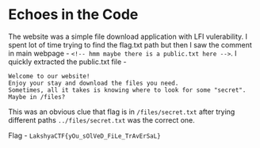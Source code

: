 # Echoes in the Code

The website was a simple file download application with LFI vulerability. I spent lot of time trying to find the flag.txt path but then I saw the comment in main webpage - ``` <!-- hmm maybe there is a public.txt here --> ```. I quickly extracted the public.txt file - 

```
Welcome to our website!  
Enjoy your stay and download the files you need. 
Sometimes, all it takes is knowing where to look for some "secret". Maybe in /files?
```

This was an obvious clue that flag is in `/files/secret.txt` after trying different paths `../files/secret.txt` was the correct one.

Flag - `LakshyaCTF{yOu_sOlVeD_FiLe_TrAvErSaL}`
